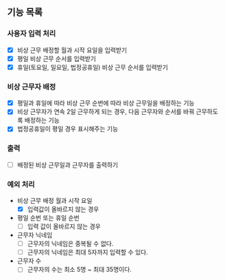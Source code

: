 ## 기능 목록

### 사용자 입력 처리

- [x] 비상 근무 배정할 월과 시작 요일을 입력받기
- [x] 평일 비상 근무 순서를 입력받기
- [x] 휴일(토요일, 일요일, 법정공휴일) 비상 근무 순서를 입력받기

### 비상 근무자 배정

- [x] 평일과 휴일에 따라 비상 근무 순번에 따라 비상 근무일을 배정하는 기능
- [x] 비상 근무자가 연속 2일 근무하게 되는 경우, 다음 근무자와 순서를 바꿔 근무하도록 배정하는 기능
- [x] 법정공휴일이 평일 경우 표시해주는 기능

### 출력

- [ ] 배정된 비상 근무일과 근무자를 출력하기

### 예외 처리

- 비상 근무 배정 월과 시작 요일
  - [x] 입력값이 올바르지 않는 경우
- 평일 순번 또는 휴일 순번
  - [ ] 입력 값이 올바르지 않는 경우
- 근무자 닉네임
  - [ ] 근무자의 닉네임은 중복될 수 없다.
  - [ ] 근무자의 닉네임은 최대 5자까지 입력할 수 있다.
- 근무자 수
  - [ ] 근무자의 수는 최소 5명 ~ 최대 35명이다.
